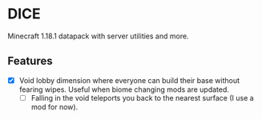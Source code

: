 # DICE
Minecraft 1.18.1 datapack with server utilities and more.

## Features
- [x] Void lobby dimension where everyone can build their base without fearing wipes. Useful when biome changing mods are updated.
  - [ ] Falling in the void teleports you back to the nearest surface (I use a mod for now).
